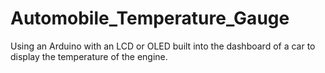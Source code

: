 # Automobile_Temperature_Gauge
Using an Arduino with an LCD or OLED built into the dashboard of a car to display the temperature of the engine.
